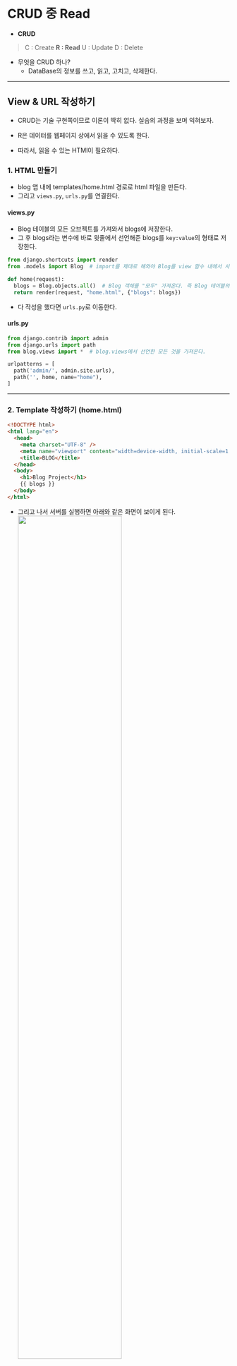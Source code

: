 # CRUD 중 Read

- **CRUD**

> C : Create
> **R : Read**
> U : Update
> D : Delete

- 무엇을 CRUD 하나?
  - DataBase의 정보를 쓰고, 읽고, 고치고, 삭제한다.

---

## View & URL 작성하기

- CRUD는 기술 구현쪽이므로 이론이 딱히 없다. 실습의 과정을 보며 익혀보자.

- R은 데이터를 웹페이지 상에서 읽을 수 있도록 한다.
- 따라서, 읽을 수 있는 HTMl이 필요하다.

### 1. HTML 만들기

- blog 앱 내에 templates/home.html 경로로 html 파일을 만든다.
- 그리고 `views.py`, `urls.py`를 연결한다.

#### views.py

- Blog 테이블의 모든 오브젝트를 가져와서 blogs에 저장한다.
- 그 후 blogs라는 변수에 바로 윗줄에서 선언해준 blogs를 `key:value`의 형태로 저장한다.

```python
from django.shortcuts import render
from .models import Blog  # import를 제대로 해와야 Blog를 view 함수 내에서 사용할 수 있다.

def home(request):
  blogs = Blog.objects.all()  # Blog 객체를 "모두" 가져온다. 즉 Blog 테이블의 모든 row를 가져온다.
  return render(request, "home.html", {"blogs": blogs})
```

- 다 작성을 했다면 `urls.py`로 이동한다.

#### urls.py

```python
from django.contrib import admin
from django.urls import path
from blog.views import *  # blog.views에서 선언한 모든 것을 가져온다.

urlpatterns = [
  path('admin/', admin.site.urls),
  path('', home, name="home"),
]
```

---

### 2. Template 작성하기 (home.html)

```html
<!DOCTYPE html>
<html lang="en">
  <head>
    <meta charset="UTF-8" />
    <meta name="viewport" content="width=device-width, initial-scale=1.0" />
    <title>BLOG</title>
  </head>
  <body>
    <h1>Blog Project</h1>
    {{ blogs }}
  </body>
</html>
```

- 그리고 나서 서버를 실행하면 아래와 같은 화면이 보이게 된다.
  <img src="https://images.velog.io/images/nathan29849/post/1d530427-bbb0-4900-9dce-689389073983/image.png" width="70%">

#### QuerySet이 무엇일까?

- 쿼리셋은 **전달받은 모델의 객체 목록**을 뜻한다.
- 객체들이 쿼리셋의 형태로 저장되어 있는 것이라고 생각하면 된다.
- 여기서 보이는 Blog object (1) 같은 경우에는 `models.py`에서 `def __str__(self):~` 함수를 통해 다르게 표현할수도 있다.
  - (이전 자료의 `return self.title`을 통해 제목으로 나타냈던 것 처럼)

```html
<body>
  <h1>Blog Project</h1>
  <p>{{blogs}}</p>

  {% for blog in blogs %}
  <h3>{{blog.title}}</h3>
  {{blog.id}}
  <br />
  {{blog.person}}
  <br />
  {{blog.summary}}
  <br />
  <a href="{% url 'detail' blog.id %}">...more</a>
  {% endfor %}
</body>
```

- `home.html`의 body 부분을 다음과 같이 바꾸어 주면 객체 내의 해당 필드들이 출력된다!
  <img src="https://images.velog.io/images/nathan29849/post/51313af7-65f7-4c04-ad71-c9e0d5a18366/image.png" width="70%">

- 객체의 필드에 접근할 때는 `.`을 통해서 표현한다.

#### summary 필드 🧐? 함수 🧐?

- 바로 위의 html 코드를 보게되면 `{{blog.summary}}`라는 코드를 볼 수 있다.
- 우리는 `models.py`에서 summary라는 필드를 만들어 준 적이 없다.
- 사실 summary는 아래와 같은 코드로 구성된다.

```python
    def summary(self):
        return self.body[:100]
```

- 이 코드의 목적은 상당히 긴 본문들의 내용을 잘라서 보여주기 위함이다.
- 😊 이렇게 함수를 통하여서도 필드 자체를 수정하여 return한다면, html 페이지에서 원하는 대로 출력이 가능하다. 😊

---

### 3. Detail 페이지 만들기

- 각 객체들을 하나씩만 보여지게하는 페이지를 만들고자 detail이라는 이름으로 html을 만드려고 한다.
- 이 detail 페이지 구현에 앞서 **Path-converter**라는 개념을 알아보자

#### Path-converter

- 페이지 하나를 만들기 위해서, `urls.py`에 path를 만들어야 하고, 함수를 만들어야 하고, html 페이지를 만들어야 했다.
- 그런데 이 detail 페이지 같은 경우에는 DB 내 데이터 개수만큼 페이지가 하나씩 있어야 한다.
- 만약 DB 내 데이터가 어마무시하게 많다면, 모든 데이터의 path를 `urls.py`에 지정해줘야 한다. 😅

<img src="https://images.velog.io/images/nathan29849/post/316d5e49-1c1b-4cf2-b5ae-524c988a9267/image.png" width="70%">

- 이를 방지하기 위해 **Path-converter**가 필요한 것이다!
- 이 **Path-converter**를 통해 id 값만 적어주면 다르게 보여줄 수 있고, 이것을 `views.py`에 넘겨줄 수도 있게 된다!

> Path-converter를 사용하는 방법 (직접 예시를 통해 익혀보자)
> (1) views.py
> (2) urls.py
> (3) home.html

**(1) `views.py`**

- 우선 `detail.html` 파일을 blog/templates 내에 생성한 뒤 `views.py`에 함수를 만들어준다.

```python
def detail(request, blog_id):
  blog = Blog.object.get(id = blog_id)
# def detail(request, id):  헷갈리면 이렇게 해보자
#   blog = Blog.object.get(id = id)
```

- `views.py` 내의 다른 함수들과 다르게, 매개변수가 하나 더(blog_id) 들어가 있다.
- get을 통해 blog_id 값을 갖는 객체를 하나 가져오라는 뜻이다.
- 하지만 여기서는 이 방식이 아닌 조금 더 간편한 방식을 이용하려 한다.
  - 우선 다음과 같이 코드를 수정한다.

```python
from django.shortcuts import render, get_object_or_404
from .models import Blog

def detail(request, id):
  blog = get_object_or_404(Blog, pk = id)
  return render(request, 'detail.html', {"blog": blog})
```

- 위와 같이 **django.shortcuts**에서 render와 함께 **get_object_or_404**를 import한다.

---

✋ 여기서 잠깐 !✋
**get_object_or_404**가 뭔가요??

- 서버에 존재하지 않는 페이지에 대한 요청이 있을 경우 반환하는 상태코드가 `404`이다.
- **get_object_or_404**를 통해 우리는 찾을 수 없는 `404` 코드를 처리해 줄 수 있게 된다.
- 해당 함수는 두 개의 매개변수를 갖는다.
  - 첫 번째 매개변수 : `models.py`에서 받아온 Blog
  - 두 번째 매개변수 : **pk** (= primary key, 기본 키를 의미)

✋ 여기서 잠깐 !✋
**pk**가 뭔가요??

- Primary Key의 약자. 기본키를 의미한다.
  <img src="https://images.velog.io/images/nathan29849/post/d3d6e3f5-8a40-4d89-bdb5-f05122b80197/image.png" width="70%">

- 데이터베이스에서 이 row 하나하나에 있는 데이터들을 식별하기 위한 id 값을 pk라고 한다.
- id 값과 같다고 생각하면 된다!

---

- pk 값은 위에서 받은 id로 지정을 해준다. 매개변수를 받은 id 값이 있는 블로그의 데이터를 가져오거나 일치되는 pk 값이 없다면, 404 에러를 띄운다는 뜻을 가진다.

- 이제 render를 해줘야하는데, 요청에 대해 `detail.html`을 렌더링 해주고, 데이터를 `{"blog" : blog}`형태로 딕셔너리에 담아서 보내줍니다.

- 여기서 id 값은 `urls.py`에서 온다.

**(2) `urls.py`**

```python
from django.contrib import admin
from django.urls import path
from blog.views import *

urlpatterns =[
  path('admin/', admin.site.urls),
  path('', home, name="home"),
  path('<str:id>', detail, name="detail"),
]
```

- 이번 `urls.py`의 경우 path를 정하는 방식이 조금 다르다.
- 기본적으로 `<str:>`의 형태로 나타난다.

  - 여기서 str은 문자열의 형태를 의미
  - id는 앞서 보았던 `views.py` 내의 detail 함수에서 정한 매개변수의 이름(id)이다.

- 이렇게 하면 DB의 id 값에 따라 페이지가 다르게 보여질 수 있고, 이 값이 `views.py`에 매개변수로 들어갈 수도 있게 한다.

- 이 `urls.py`에서 쓰이는 id는 `home.html`의 a태그에서 온다.

**(3) `home.html`**

```html
<body>
  <h1>Blog Project</h1>
  <div class="container">
    {% for blog in blogs%}
    <div>
      <h3>{{ blog.title }}</h3>
      {{ blog.id }} <br />
      {{ blog.writer }} <br />
      {{ blog.summary }}
      <a href="{% url 'detail' blog.id %}">...more</a>
    </div>
    {%endfor %}
  </div>
</body>
```

- 현재, blogs 안에 있는 blog 객체들 하나하나가 Object이고, 이를 통해 column에 접근할 수 있는데, 각 객체들 별로 서로 다른 id 값을 갖고 있다.

  - 이는 `{{blog.id}}`로 확인해 볼 수 있다.

- 여기서 a태그를 보면 detail이라는 이름의 url로 요청을 보내는데, `blog.id`도 같이 보내게 되는 것이다.
  <br>
  <br>

- 이제 본격적으로 `detail.html`을 만들어 보자.

```html
<body>
  <h1>{{blog.title}}</h1>
  <div>
    작성자: {{blog.writer}}
    <br />
    날짜: {{blog.pub_date}}
  </div>
  <hr />
  <p>{{blog.body}}</p>
</body>
```

- 여기서 어떻게 장고 템플릿 언어를 통해 Blog를 가져왔는지를 살펴보자.

- 우선 `views.py`의 detail 함수를 살펴보자.

```python
blog = get_object_or_404(Blog, pk = id)
```

- 여기서 Blog는 `models.py`에 있는 Blog를 가져온 것이므로, 이제 `detail.html`에서도 사용가능하게 된 것이다.
